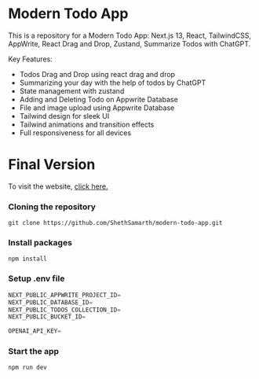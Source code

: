 # Modern Todo App

This is a repository for a Modern Todo App: Next.js 13, React, TailwindCSS, AppWrite, React Drag and Drop, Zustand, Summarize Todos with ChatGPT.

Key Features:

- Todos Drag and Drop using react drag and drop
- Summarizing your day with the help of todos by ChatGPT
- State management with zustand
- Adding and Deleting Todo on Appwrite Database
- File and image upload using Appwrite Database
- Tailwind design for sleek UI
- Tailwind animations and transition effects
- Full responsiveness for all devices

# Final Version

To visit the website, [click here.](https://modern-todo.vercel.app)

### Cloning the repository

```shell
git clone https://github.com/ShethSamarth/modern-todo-app.git
```

### Install packages

```shell
npm install
```

### Setup .env file

```js
NEXT_PUBLIC_APPWRITE_PROJECT_ID=
NEXT_PUBLIC_DATABASE_ID=
NEXT_PUBLIC_TODOS_COLLECTION_ID=
NEXT_PUBLIC_BUCKET_ID=

OPENAI_API_KEY=
```

### Start the app

```shell
npm run dev
```
